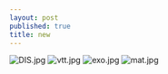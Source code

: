 ```yaml
---
layout: post
published: true
title: new
---
```

![DIS.jpg]({{site.baseurl}}/assets/images/posts/DIS.jpg)
![vtt.jpg]({{site.baseurl}}/assets/images/posts/vtt.jpg)
![exo.jpg]({{site.baseurl}}/assets/images/posts/exo.jpg)
![mat.jpg]({{site.baseurl}}/assets/images/posts/mat.jpg)


